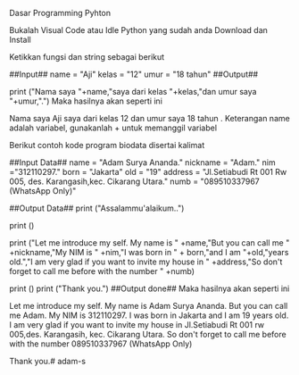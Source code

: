 Dasar Programming Pyhton



Bukalah Visual Code atau Idle Python yang sudah anda Download dan Install

Ketikkan fungsi dan string sebagai berikut

##Input##
name = "Aji"
kelas = "12"
umur = "18 tahun"
##Output##

print ("Nama saya "+name,"saya dari kelas "+kelas,"dan umur saya "+umur,".")
Maka hasilnya akan seperti ini

Nama saya Aji saya dari kelas 12 dan umur saya 18 tahun .
Keterangan
name adalah variabel, gunakanlah + untuk memanggil variabel

Berikut contoh kode program biodata disertai kalimat

##Input Data##
name = "Adam Surya Ananda."
nickname = "Adam."
nim ="312110297."
born = "Jakarta"
old = "19"
address = "Jl.Setiabudi Rt 001 Rw 005, des. Karangasih,kec. Cikarang Utara."
numb = "089510337967 (WhatsApp Only)"

##Output Data##
print ("Assalammu'alaikum..")

print ()

print ("Let me introduce my self. My name is " +name,"But you can call me " +nickname,"My NIM is " +nim,"I was born in " + born,"and I am "+old,"years old.","I am very glad if you want to invite my house in " +address,"So don't forget to call me before with the number " +numb)

print ()
print ("Thank you.")
##Output done##
Maka hasilnya akan seperti ini


Let me introduce my self. My name is Adam Surya Ananda. But you can call me Adam. My NIM is 312110297. I was born in Jakarta and I am 19 years old. I am very glad if you want to invite my house in Jl.Setiabudi Rt 001 rw 005,des. Karangasih, kec. Cikarang Utara. So don't forget to call me before with the number 089510337967 (WhatsApp Only)

Thank you.# adam-s
